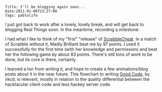     Title: I'll be blogging again soon...
    Date:2011-01-06T23:27:00
    Tags: pablolife

I just got back to work after a lovely, lovely break, and will get back to
blogging Real Things soon.  In the meantime, recording a milestone:


I had what I like to think of my "first" "release" of [ScrabbleCheat][1]. In a
match of Scrabble without it, Madly Brilliant beat me by 97 points. I used it
successfully for the first time (with her knowledge and permission) and beat
her the following game by about 83 points. There's still tons of work to be
done, but its core is there, certainly.


I learned a ton from writing it, and hope to create a few animations/blog
posts about it in the near future. This flowchart to writing [Good Code][2],
by xkcd, is relevant, mostly in relation to the quality differential between
the hacktacular client code and less hackey server code.


   [1]: http://github.com/paul-meier/ScrabbleCheat

   [2]: http://xkcd.com/844/
